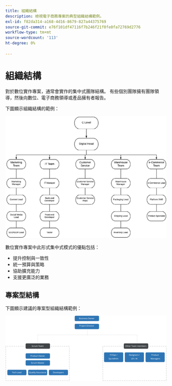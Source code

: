 ```yaml
---
title: 組織結構
description: 檢視電子商務專案的典型組織結構範例。
exl-id: f82da314-a168-4d16-8679-827a44375769
source-git-commit: e76f101df47116f7b246f21f0fe0fa72769d2776
workflow-type: tm+mt
source-wordcount: '113'
ht-degree: 0%

---
```


# 組織結構

對於數位實作專案，通常會實作的集中式團隊結構。 有些個別團隊擁有團隊領導，然後向數位、電子商務領導或產品擁有者報告。

下圖顯示組織結構的範例：

![組織結構圖](../../assets/playbooks/org-structure.png)

數位實作專案中此形式集中式模式的優點包括：

- 提升控制與一致性
- 統一預算與策略
- 協助擴充能力
- 支援更廣泛的業務

## 專案型結構

下圖顯示建議的專案型組織結構範例：

![專案型組織結構圖](../../assets/playbooks/org-structure-project.png)
